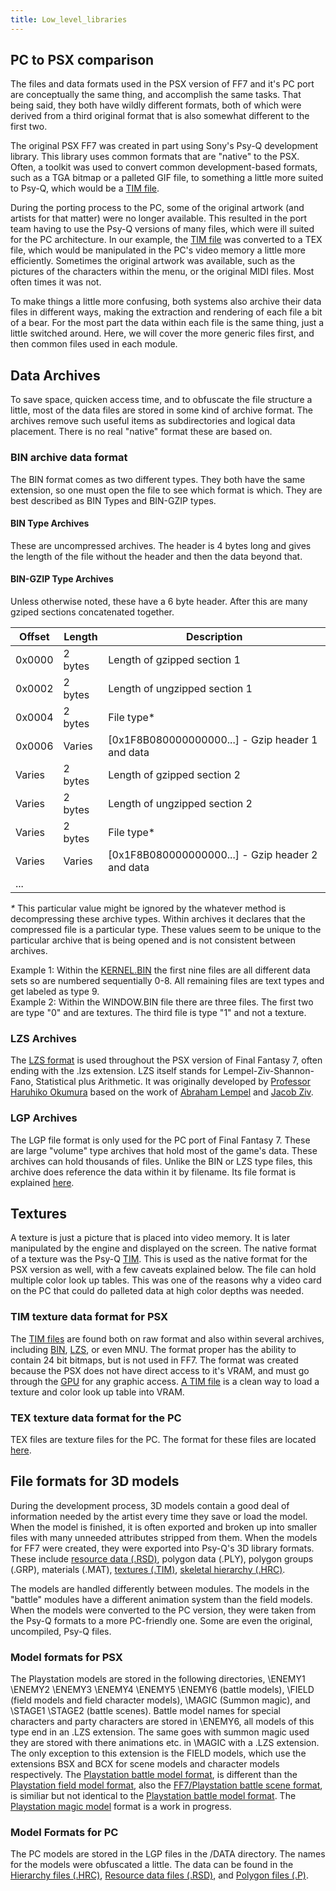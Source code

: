 ```yaml
---
title: Low_level_libraries
---
```


## PC to PSX comparison

The files and data formats used in the PSX version of FF7 and it's PC port are conceptually the same thing, and accomplish the same tasks. That being said, they both have wildly different formats, both of which were derived from a third original format that is also somewhat different to the first two.

The original PSX FF7 was created in part using Sony's Psy-Q development library. This library uses common formats that are "native" to the PSX. Often, a toolkit was used to convert common development-based formats, such as a TGA bitmap or a palleted GIF file, to something a little more suited to Psy-Q, which would be a [TIM file](../../PSX/TIM_format.md).

During the porting process to the PC, some of the original artwork (and artists for that matter) were no longer available. This resulted in the port team having to use the Psy-Q versions of many files, which were ill suited for the PC architecture. In our example, the [TIM file](../../PSX/TIM_format.md) was converted to a TEX file, which would be manipulated in the PC's video memory a little more efficiently. Sometimes the original artwork was available, such as the pictures of the characters within the menu, or the original MIDI files. Most often times it was not.

To make things a little more confusing, both systems also archive their data files in different ways, making the extraction and rendering of each file a bit of a bear. For the most part the data within each file is the same thing, just a little switched around. Here, we will cover the more generic files first, and then common files used in each module.

## Data Archives

To save space, quicken access time, and to obfuscate the file structure a little, most of the data files are stored in some kind of archive format. The archives remove such useful items as subdirectories and logical data placement. There is no real "native" format these are based on.

### BIN archive data format

The BIN format comes as two different types. They both have the same extension, so one must open the file to see which format is which. They are best described as BIN Types and BIN-GZIP types.

#### BIN Type Archives

These are uncompressed archives. The header is 4 bytes long and gives the length of the file without the header and then the data beyond that.

#### BIN-GZIP Type Archives

Unless otherwise noted, these have a 6 byte header. After this are many gziped sections concatenated together.

| Offset | Length  | Description                                        |
|--------|---------|----------------------------------------------------|
| 0x0000 | 2 bytes | Length of gzipped section 1                        |
| 0x0002 | 2 bytes | Length of ungzipped section 1                      |
| 0x0004 | 2 bytes | File type\*                                        |
| 0x0006 | Varies  | \[0x1F8B080000000000...\] - Gzip header 1 and data |
| Varies | 2 bytes | Length of gzipped section 2                        |
| Varies | 2 bytes | Length of ungzipped section 2                      |
| Varies | 2 bytes | File type\*                                        |
| Varies | Varies  | \[0x1F8B080000000000...\] - Gzip header 2 and data |
| ...    |         |                                                    |

  
*\** This particular value might be ignored by the whatever method is decompressing these archive types. Within archives it declares that the compressed file is a particular type. These values seem to be unique to the particular archive that is being opened and is not consistent between archives.

Example 1: Within the [KERNEL.BIN](Kernel.bin.md) the first nine files are all different data sets so are numbered sequentially 0-8. All remaining files are text types and get labeled as type 9.  
Example 2: Within the WINDOW.BIN file there are three files. The first two are type "0" and are textures. The third file is type "1" and not a texture.

### LZS Archives

The [LZS format](FF7/LZS_format "wikilink") is used throughout the PSX version of Final Fantasy 7, often ending with the .lzs extension. LZS itself stands for Lempel-Ziv-Shannon-Fano, Statistical plus Arithmetic. It was originally developed by [Professor Haruhiko Okumura](http://oku.edu.mie-u.ac.jp/~okumura/index-e.html) based on the work of [Abraham Lempel](http://www.hpl.hp.com/about/bios/abraham_lempel.html) and [Jacob Ziv](http://www.marconifoundation.org/pages/dynamic/fellows/fellow_details.php?roster_id=23).

### LGP Archives

The LGP file format is only used for the PC port of Final Fantasy 7. These are large "volume" type archives that hold most of the game's data. These archives can hold thousands of files. Unlike the BIN or LZS type files, this archive does reference the data within it by filename. Its file format is explained [here](../LGP_format.md).

## Textures

A texture is just a picture that is placed into video memory. It is later manipulated by the engine and displayed on the screen. The native format of a texture was the Psy-Q [TIM](../../PSX/TIM_format.md). This is used as the native format for the PSX version as well, with a few caveats explained below. The file can hold multiple color look up tables. This was one of the reasons why a video card on the PC that could do palleted data at high color depths was needed.

### TIM texture data format for PSX

The [TIM files](PSX/TIM_format "wikilink") are found both on raw format and also within several archives, including [BIN](FF7/Kernel/Low_level_libraries#BIN_archive_data_format "wikilink"), [LZS](FF7/Kernel/Low_level_libraries#LZS_Archives "wikilink"), or even MNU. The format proper has the ability to contain 24 bit bitmaps, but is not used in FF7. The format was created because the PSX does not have direct access to it's VRAM, and must go through the [GPU](PSX/GPU "wikilink") for any graphic access. [A TIM file](../../PSX/TIM_format.md) is a clean way to load a texture and color look up table into VRAM.

### TEX texture data format for the PC

TEX files are texture files for the PC. The format for these files are located [here](../TEX_format.md).

## File formats for 3D models

During the development process, 3D models contain a good deal of information needed by the artist every time they save or load the model. When the model is finished, it is often exported and broken up into smaller files with many unneeded attributes stripped from them. When the models for FF7 were created, they were exported into Psy-Q's 3D library formats. These include [resource data (.RSD)](PSX/RSD "wikilink"), polygon data (.PLY), polygon groups (.GRP), materials (.MAT), [textures (.TIM)](PSX/TIM_file "wikilink"), [skeletal hierarchy (.HRC)](../../PSX/HRC.md).

The models are handled differently between modules. The models in the "battle" modules have a different animation system than the field models. When the models were converted to the PC version, they were taken from the Psy-Q formats to a more PC-friendly one. Some are even the original, uncompiled, Psy-Q files.

### Model formats for PSX

The Playstation models are stored in the following directories, \ENEMY1 \ENEMY2 \ENEMY3 \ENEMY4 \ENEMY5 \ENEMY6 (battle models), \FIELD (field models and field character models), \MAGIC (Summon magic), and \STAGE1 \STAGE2 (battle scenes). Battle model names for special characters and party characters are stored in \ENEMY6, all models of this type end in an .LZS extension. The same goes with summon magic used they are stored with there animations etc. in \MAGIC with a .LZS extension. The only exception to this extension is the FIELD models, which use the extensions BSX and BCX for scene models and character models respectively. The [Playstation battle model format](FF7/Playstation_Battle_Model_Format "wikilink"), is different than the [Playstation field model format](FF7/Field/BSX "wikilink"), also the [FF7/Playstation battle scene format](FF7/Playstation_battle_scene_format "wikilink"), is similiar but not identical to the [Playstation battle model format](FF7/Playstation_Battle_Model_Format "wikilink"). The [Playstation magic model](../Playstation_magic_model.md) format is a work in progress.

### Model Formats for PC

The PC models are stored in the LGP files in the /DATA directory. The names for the models were obfuscated a little. The data can be found in the [Hierarchy files (.HRC)](PSX/HRC "wikilink"), [Resource data files (.RSD)](PSX/RSD "wikilink"), and [Polygon files (.P)](../P.md).
